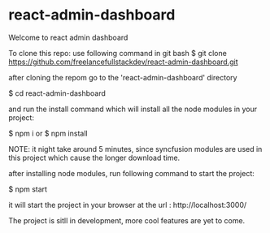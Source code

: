 # react-admin-dashboard

Welcome to react admin dashboard

To clone this repo:
use following command in git bash
$ git clone https://github.com/freelancefullstackdev/react-admin-dashboard.git

after cloning the repom go to the 'react-admin-dashboard' directory

$ cd react-admin-dashboard

and run the install command which will install all the node modules in your project:

$ npm i
or 
$ npm install


NOTE: it night take around 5 minutes, since syncfusion modules are used in this project which cause the longer download time.

after installing node modules, 
run following command to start the project:

$ npm start

it will start the project in your browser 
at the url : http://localhost:3000/

The project is sitll in development, more cool features are yet to come.
